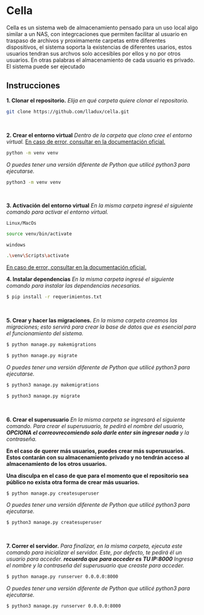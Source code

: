 # Cella
Cella es un sistema web de almacenamiento pensado para un uso local algo similar a un NAS, con integrcaciones que permiten facilitar al usuario en traspaso de archivos y proximamente carpetas entre diferentes dispositivos, el sistema soporta la existencias de diferentes usarios, estos usuarios tendran sus archvos solo accesibles por ellos y no por otros usuarios. En otras palabras el almacenamiento de cada usuario es privado.
El sistema puede ser ejecutado 
## Instrucciones 
**1.  Clonar el repositorio.**
*Elija en qué carpeta quiere clonar el repositorio.*
```bash
git clone https://github.com/lladux/cella.git
```
<br>

**2. Crear el entorno virtual**
*Dentro de la carpeta que clono cree el entorno virtual.*
 [En caso de error, consultar en la documentación oficial.](https://docs.python.org/3/library/venv.html)
```bash
python -m venv venv
```
*O puedes tener una versión diferente de Python que utilicé python3 para ejecutarse.*
```bash
python3 -m venv venv
```
<br>

**3. Activación del entorno virtual**
*En la misma carpeta ingresé el siguiente comando para activar el entorno virtual.*

`Linux/MacOs`
```bash
source venv/bin/activate
```
`windows`
```bash
.\venv\Scripts\activate
```

 [En caso de error, consultar en la documentación oficial.](https://docs.python.org/3/library/venv.html)
<br>

**4. Instalar dependencias**
*En la misma carpeta ingresé el siguiente comando para instalar las dependencias necesarias.*

```bash
$ pip install -r requerimientos.txt 
```
<br>

**5. Crear y hacer las migraciones.**
*En la misma carpeta creamos las migraciones; esto servirá para crear la base de datos que es esencial para el funcionamiento del sistema.*
```bash
$ python manage.py makemigrations 

$ python manage.py migrate
```
*O puedes tener una versión diferente de Python que utilicé python3 para ejecutarse.*

```bash
$ python3 manage.py makemigrations 

$ python3 manage.py migrate
```
<br>

**6. Crear el superusuario**
*En la misma carpeta se ingresará el siguiente comando. Para crear el superusuario, te pedirá el nombre del usuario, **OPCIONA el correovrecomiendo solo darle enter sin ingresar nada** y la contraseña.*

**En el caso de querer más usuarios, puedes crear más superusuarios. Estos contarán con su almacenamiento privado y no tendrán acceso al almacenamiento de los otros usuarios.**

**Una disculpa en el caso de que para el momento que el repositorio sea público no exista otra forma de crear más usuarios.**
```bash
$ python manage.py createsuperuser
```
*O puedes tener una versión diferente de Python que utilicé python3 para ejecutarse.*
```bash
$ python3 manage.py createsuperuser
```
<br>

**7. Correr el servidor.**
*Para finalizar, en la misma carpeta, ejecuta este comando para inicializar el servidor. Este, por defecto, te pedirá él un usuario para acceder. **recuerda que para acceder es TU IP:8000** Ingresa el nombre y la contraseña del superusuario que creaste para acceder.*
```bash
$ python manage.py runserver 0.0.0.0:8000
```
*O puedes tener una versión diferente de Python que utilicé python3 para ejecutarse.*
```bash
$ python3 manage.py runserver 0.0.0.0:8000
```